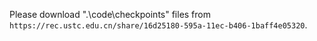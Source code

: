 Please download ".\code\checkpoints\" files from ```https://rec.ustc.edu.cn/share/16d25180-595a-11ec-b406-1baff4e05320```.